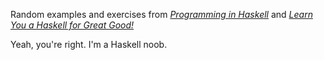 Random examples and exercises from _[Programming in Haskell](http://www.cs.nott.ac.uk/~gmh/book.html)_ and _[Learn You a Haskell for Great Good!](http://learnyouahaskell.com/)_

Yeah, you're right. I'm a Haskell noob. 
